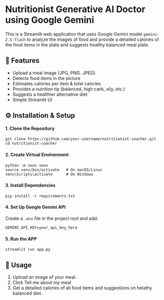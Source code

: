 # Nutritionist Generative AI Doctor using Google Gemini

This is a Streamlit web application that uses Google Gemini model `gemini-2.5-flash` to analyze the images of food and provide a detailed calories of the food items in the plate and suggests healthy balanced meal plate.
## 🚀 Features
- Upload a meal image (JPG, PNG. JPEG)
- Detects food items in the picture
- Estimates calories per item & total calories
- Provides a nutrition tip (balanced, high carb, oily, etc.)
- Suggests a healthier alternative diet
- Simple Streamlit UI
## ⚙️ Installation & Setup
#### 1. Clone the Repository  
```
git clone https://github.com/your-username/nutritionist-coacher.git
cd nutritionist-coacher
```
#### 2. Create Virtual Environment
```
python -m venv venv
source venv/bin/activate   # On macOS/Linux
venv\Scripts\activate      # On Windows
```
#### 3. Install Dependencies
```
pip install -r requirements.txt
```
#### 4. Set Up Google Gemini API
Create a `.env` file in the project root and add:
```
GEMINI_API_KEY=your_api_key_here
```
#### 5. Run the APP
```
streamlit run app.py
```
## 🎯 Usage
1. Upload an image of your meal.
2. Click Tell me about my meal
3. Get a detailed calories of all food items and suggestions on helathy balanced diet.
  
